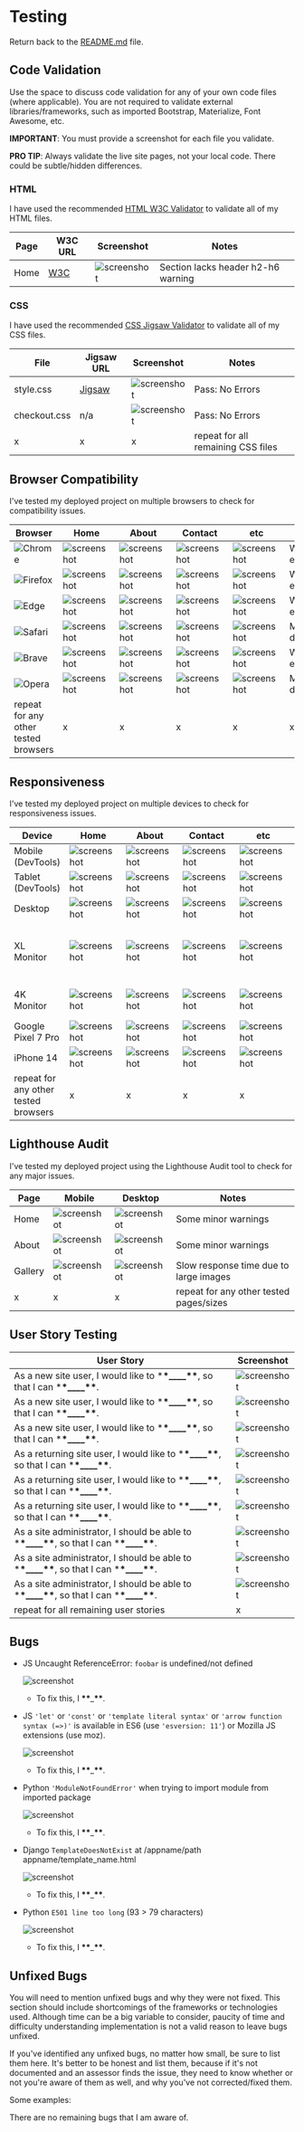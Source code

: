 # Testing

Return back to the [README.md](README.md) file.

## Code Validation

Use the space to discuss code validation for any of your own code files (where applicable).
You are not required to validate external libraries/frameworks, such as imported Bootstrap, Materialize, Font Awesome, etc.

**IMPORTANT**: You must provide a screenshot for each file you validate.

**PRO TIP**: Always validate the live site pages, not your local code. There could be subtle/hidden differences.

### HTML

I have used the recommended [HTML W3C Validator](https://validator.w3.org) to validate all of my HTML files.

| Page | W3C URL                                                                                                               | Screenshot                                            | Notes                              |
| ---- | --------------------------------------------------------------------------------------------------------------------- | ----------------------------------------------------- | ---------------------------------- |
| Home | [W3C](https://validator.w3.org/nu/?doc=https%3A%2F%2FJohnnySonTrinh.github.io%2Fa-gamers-portfolio-site%2Findex.html) | ![screenshot](documentation/html-validation-home.png) | Section lacks header h2-h6 warning |

### CSS

I have used the recommended [CSS Jigsaw Validator](https://jigsaw.w3.org/css-validator) to validate all of my CSS files.

| File         | Jigsaw URL                                                                                                                   | Screenshot                                               | Notes                              |
| ------------ | ---------------------------------------------------------------------------------------------------------------------------- | -------------------------------------------------------- | ---------------------------------- |
| style.css    | [Jigsaw](https://jigsaw.w3.org/css-validator/validator?uri=https%3A%2F%2FJohnnySonTrinh.github.io%2Fa-gamers-portfolio-site) | ![screenshot](documentation/css-validation-style.png)    | Pass: No Errors                    |
| checkout.css | n/a                                                                                                                          | ![screenshot](documentation/css-validation-checkout.png) | Pass: No Errors                    |
| x            | x                                                                                                                            | x                                                        | repeat for all remaining CSS files |

## Browser Compatibility

I've tested my deployed project on multiple browsers to check for compatibility issues.

| Browser                                                                                               | Home                                                  | About                                                  | Contact                                                  | etc                                                  | Notes                 |
| ----------------------------------------------------------------------------------------------------- | ----------------------------------------------------- | ------------------------------------------------------ | -------------------------------------------------------- | ---------------------------------------------------- | --------------------- |
| ![Chrome](https://raw.githubusercontent.com/TravelTimN/markdown-builder/main/assets/img/chrome.png)   | ![screenshot](documentation/browser-chrome-home.png)  | ![screenshot](documentation/browser-chrome-about.png)  | ![screenshot](documentation/browser-chrome-contact.png)  | ![screenshot](documentation/browser-chrome-etc.png)  | Works as expected     |
| ![Firefox](https://raw.githubusercontent.com/TravelTimN/markdown-builder/main/assets/img/firefox.png) | ![screenshot](documentation/browser-firefox-home.png) | ![screenshot](documentation/browser-firefox-about.png) | ![screenshot](documentation/browser-firefox-contact.png) | ![screenshot](documentation/browser-firefox-etc.png) | Works as expected     |
| ![Edge](https://raw.githubusercontent.com/TravelTimN/markdown-builder/main/assets/img/edge.png)       | ![screenshot](documentation/browser-edge-home.png)    | ![screenshot](documentation/browser-edge-about.png)    | ![screenshot](documentation/browser-chrome-edge.png)     | ![screenshot](documentation/browser-edge-etc.png)    | Works as expected     |
| ![Safari](https://raw.githubusercontent.com/TravelTimN/markdown-builder/main/assets/img/safari.png)   | ![screenshot](documentation/browser-safari-home.png)  | ![screenshot](documentation/browser-safari-about.png)  | ![screenshot](documentation/browser-safari-contact.png)  | ![screenshot](documentation/browser-safari-etc.png)  | Minor CSS differences |
| ![Brave](https://raw.githubusercontent.com/TravelTimN/markdown-builder/main/assets/img/brave.png)     | ![screenshot](documentation/browser-brave-home.png)   | ![screenshot](documentation/browser-brave-about.png)   | ![screenshot](documentation/browser-brave-contact.png)   | ![screenshot](documentation/browser-brave-etc.png)   | Works as expected     |
| ![Opera](https://raw.githubusercontent.com/TravelTimN/markdown-builder/main/assets/img/opera.png)     | ![screenshot](documentation/browser-opera-home.png)   | ![screenshot](documentation/browser-opera-about.png)   | ![screenshot](documentation/browser-opera-contact.png)   | ![screenshot](documentation/browser-opera-etc.png)   | Minor differences     |
| repeat for any other tested browsers                                                                  | x                                                     | x                                                      | x                                                        | x                                                    | x                     |

## Responsiveness

I've tested my deployed project on multiple devices to check for responsiveness issues.

| Device                               | Home                                                     | About                                                     | Contact                                                     | etc                                                     | Notes                               |
| ------------------------------------ | -------------------------------------------------------- | --------------------------------------------------------- | ----------------------------------------------------------- | ------------------------------------------------------- | ----------------------------------- |
| Mobile (DevTools)                    | ![screenshot](documentation/responsive-mobile-home.png)  | ![screenshot](documentation/responsive-mobile-about.png)  | ![screenshot](documentation/responsive-mobile-contact.png)  | ![screenshot](documentation/responsive-mobile-etc.png)  | Works as expected                   |
| Tablet (DevTools)                    | ![screenshot](documentation/responsive-tablet-home.png)  | ![screenshot](documentation/responsive-tablet-about.png)  | ![screenshot](documentation/responsive-tablet-contact.png)  | ![screenshot](documentation/responsive-tablet-etc.png)  | Works as expected                   |
| Desktop                              | ![screenshot](documentation/responsive-desktop-home.png) | ![screenshot](documentation/responsive-desktop-about.png) | ![screenshot](documentation/responsive-desktop-contact.png) | ![screenshot](documentation/responsive-desktop-etc.png) | Works as expected                   |
| XL Monitor                           | ![screenshot](documentation/responsive-xl-home.png)      | ![screenshot](documentation/responsive-xl-about.png)      | ![screenshot](documentation/responsive-xl-contact.png)      | ![screenshot](documentation/responsive-xl-etc.png)      | Scaling starts to have minor issues |
| 4K Monitor                           | ![screenshot](documentation/responsive-4k-home.png)      | ![screenshot](documentation/responsive-4k-about.png)      | ![screenshot](documentation/responsive-4k-contact.png)      | ![screenshot](documentation/responsive-4k-etc.png)      | Noticeable scaling issues           |
| Google Pixel 7 Pro                   | ![screenshot](documentation/responsive-pixel-home.png)   | ![screenshot](documentation/responsive-pixel-about.png)   | ![screenshot](documentation/responsive-pixel-contact.png)   | ![screenshot](documentation/responsive-pixel-etc.png)   | Works as expected                   |
| iPhone 14                            | ![screenshot](documentation/responsive-iphone-home.png)  | ![screenshot](documentation/responsive-iphone-about.png)  | ![screenshot](documentation/responsive-iphone-contact.png)  | ![screenshot](documentation/responsive-iphone-etc.png)  | Works as expected                   |
| repeat for any other tested browsers | x                                                        | x                                                         | x                                                           | x                                                       | x                                   |

## Lighthouse Audit

I've tested my deployed project using the Lighthouse Audit tool to check for any major issues.

| Page    | Mobile                                                     | Desktop                                                     | Notes                                   |
| ------- | ---------------------------------------------------------- | ----------------------------------------------------------- | --------------------------------------- |
| Home    | ![screenshot](documentation/lighthouse-home-mobile.png)    | ![screenshot](documentation/lighthouse-home-desktop.png)    | Some minor warnings                     |
| About   | ![screenshot](documentation/lighthouse-about-mobile.png)   | ![screenshot](documentation/lighthouse-about-desktop.png)   | Some minor warnings                     |
| Gallery | ![screenshot](documentation/lighthouse-gallery-mobile.png) | ![screenshot](documentation/lighthouse-gallery-desktop.png) | Slow response time due to large images  |
| x       | x                                                          | x                                                           | repeat for any other tested pages/sizes |

## User Story Testing

| User Story                                                                                             | Screenshot                                 |
| ------------------------------------------------------------------------------------------------------ | ------------------------------------------ |
| As a new site user, I would like to \***\*\_\_\_\_\*\***, so that I can \***\*\_\_\_\_\*\***.          | ![screenshot](documentation/feature01.png) |
| As a new site user, I would like to \***\*\_\_\_\_\*\***, so that I can \***\*\_\_\_\_\*\***.          | ![screenshot](documentation/feature02.png) |
| As a new site user, I would like to \***\*\_\_\_\_\*\***, so that I can \***\*\_\_\_\_\*\***.          | ![screenshot](documentation/feature03.png) |
| As a returning site user, I would like to \***\*\_\_\_\_\*\***, so that I can \***\*\_\_\_\_\*\***.    | ![screenshot](documentation/feature04.png) |
| As a returning site user, I would like to \***\*\_\_\_\_\*\***, so that I can \***\*\_\_\_\_\*\***.    | ![screenshot](documentation/feature05.png) |
| As a returning site user, I would like to \***\*\_\_\_\_\*\***, so that I can \***\*\_\_\_\_\*\***.    | ![screenshot](documentation/feature06.png) |
| As a site administrator, I should be able to \***\*\_\_\_\_\*\***, so that I can \***\*\_\_\_\_\*\***. | ![screenshot](documentation/feature07.png) |
| As a site administrator, I should be able to \***\*\_\_\_\_\*\***, so that I can \***\*\_\_\_\_\*\***. | ![screenshot](documentation/feature08.png) |
| As a site administrator, I should be able to \***\*\_\_\_\_\*\***, so that I can \***\*\_\_\_\_\*\***. | ![screenshot](documentation/feature09.png) |
| repeat for all remaining user stories                                                                  | x                                          |

## Bugs

- JS Uncaught ReferenceError: `foobar` is undefined/not defined

  ![screenshot](documentation/bug01.png)

  - To fix this, I ****\*\*****\_****\*\*****.

- JS `'let'` or `'const'` or `'template literal syntax'` or `'arrow function syntax (=>)'` is available in ES6 (use `'esversion: 11'`) or Mozilla JS extensions (use moz).

  ![screenshot](documentation/bug02.png)

  - To fix this, I ****\*\*****\_****\*\*****.

- Python `'ModuleNotFoundError'` when trying to import module from imported package

  ![screenshot](documentation/bug03.png)

  - To fix this, I ****\*\*****\_****\*\*****.

- Django `TemplateDoesNotExist` at /appname/path appname/template_name.html

  ![screenshot](documentation/bug04.png)

  - To fix this, I ****\*\*****\_****\*\*****.

- Python `E501 line too long` (93 > 79 characters)

  ![screenshot](documentation/bug04.png)

  - To fix this, I ****\*\*****\_****\*\*****.

## Unfixed Bugs

You will need to mention unfixed bugs and why they were not fixed.
This section should include shortcomings of the frameworks or technologies used.
Although time can be a big variable to consider, paucity of time and difficulty understanding
implementation is not a valid reason to leave bugs unfixed.

If you've identified any unfixed bugs, no matter how small, be sure to list them here.
It's better to be honest and list them, because if it's not documented and an assessor finds the issue,
they need to know whether or not you're aware of them as well, and why you've not corrected/fixed them.

Some examples:

There are no remaining bugs that I am aware of.
